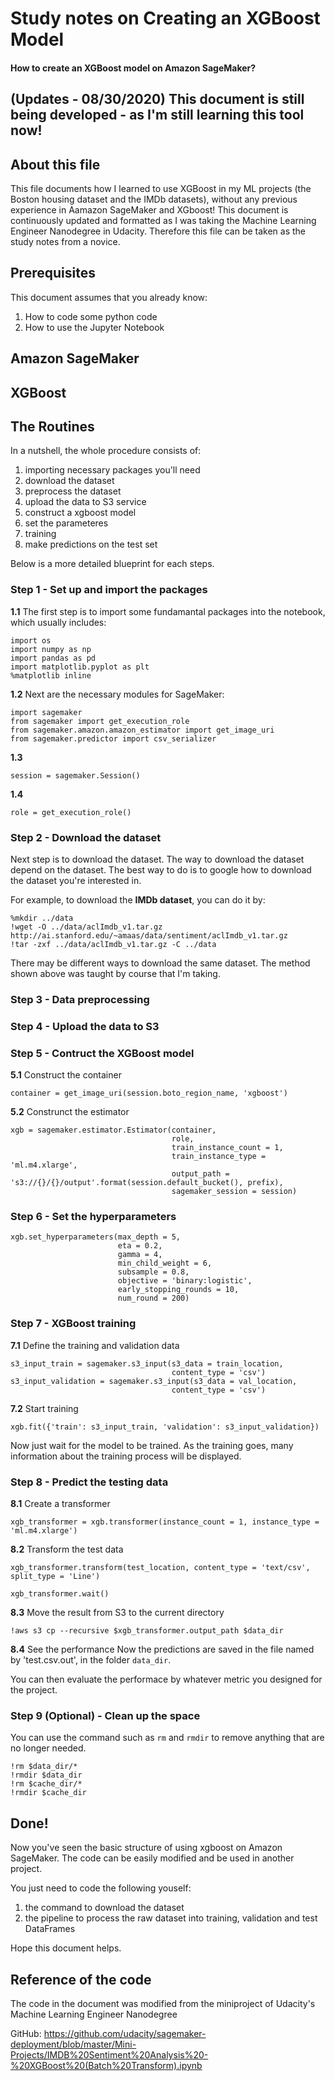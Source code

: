 # Study notes on Creating an XGBoost Model

#### How to create an XGBoost model on Amazon SageMaker?

## (Updates - 08/30/2020) This document is still being developed - as I'm still learning this tool now!

## About this file

This file documents how I learned to use XGBoost in my ML projects (the Boston housing dataset and the IMDb datasets),
without any previous experience in Aamazon SageMaker and XGboost! This document is continuously updated and formatted as I was taking the Machine Learning Engineer Nanodegree
in Udacity. Therefore this file can be taken as the study notes from a novice.

## Prerequisites

This document assumes that you already know:
1. How to code some python code
2. How to use the Jupyter Notebook

## Amazon SageMaker


## XGBoost


## The Routines

In a nutshell, the whole procedure consists of:
1. importing necessary packages you'll need
2. download the dataset
3. preprocess the dataset
4. upload the data to S3 service
5. construct a xgboost model
6. set the parameteres
7. training
8. make predictions on the test set

Below is a more detailed blueprint for each steps.

### Step 1 - Set up and import the packages
**1.1** The first step is to import some fundamantal packages into the notebook, which usually includes:
``` python3
import os
import numpy as np
import pandas as pd
import matplotlib.pyplot as plt
%matplotlib inline
```
**1.2** Next are the necessary modules for SageMaker:
``` python3
import sagemaker
from sagemaker import get_execution_role
from sagemaker.amazon.amazon_estimator import get_image_uri
from sagemaker.predictor import csv_serializer
```
**1.3** 
``` python3
session = sagemaker.Session()
```
**1.4**
``` python3
role = get_execution_role()
```

### Step 2 - Download the dataset
Next step is to download the dataset. The way to download the dataset depend on the dataset. The best way to do is to google how to download the dataset you're
interested in.

For example, to download the **IMDb dataset**, you can do it by:
``` python3
%mkdir ../data
!wget -O ../data/aclImdb_v1.tar.gz http://ai.stanford.edu/~amaas/data/sentiment/aclImdb_v1.tar.gz
!tar -zxf ../data/aclImdb_v1.tar.gz -C ../data
```

There may be different ways to download the same dataset. The method shown above was taught by course that I'm taking.

### Step 3 - Data preprocessing

### Step 4 - Upload the data to S3

### Step 5 - Contruct the XGBoost model
**5.1** Construct the container



``` python3
container = get_image_uri(session.boto_region_name, 'xgboost')
```
**5.2** Construnct the estimator
``` python3
xgb = sagemaker.estimator.Estimator(container,
                                    role,
                                    train_instance_count = 1,
                                    train_instance_type = 'ml.m4.xlarge',
                                    output_path = 's3://{}/{}/output'.format(session.default_bucket(), prefix),
                                    sagemaker_session = session)
```

### Step 6 - Set the hyperparameters
``` python3
xgb.set_hyperparameters(max_depth = 5,
                        eta = 0.2,
                        gamma = 4, 
                        min_child_weight = 6,
                        subsample = 0.8,
                        objective = 'binary:logistic',
                        early_stopping_rounds = 10,
                        num_round = 200)
```

### Step 7 - XGBoost training
**7.1** Define the training and validation data
``` python3
s3_input_train = sagemaker.s3_input(s3_data = train_location,
                                    content_type = 'csv')
s3_input_validation = sagemaker.s3_input(s3_data = val_location,
                                    content_type = 'csv')
```

**7.2** Start training
``` python3
xgb.fit({'train': s3_input_train, 'validation': s3_input_validation})
```
Now just wait for the model to be trained. As the training goes, many information about the training process will be displayed.

### Step 8 - Predict the testing data
**8.1** Create a transformer
``` python3
xgb_transformer = xgb.transformer(instance_count = 1, instance_type = 'ml.m4.xlarge')
```

**8.2** Transform the test data
``` python3
xgb_transformer.transform(test_location, content_type = 'text/csv', split_type = 'Line')

xgb_transformer.wait()
```

**8.3** Move the result from S3 to the current directory
``` linux
!aws s3 cp --recursive $xgb_transformer.output_path $data_dir
```

**8.4** See the performance
Now the predictions are saved in the file named by 'test.csv.out', in the folder `data_dir`.

You can then evaluate the performace by whatever metric you designed for the project.

### Step 9 (Optional) - Clean up the space
You can use the command such as `rm` and `rmdir` to remove anything that are no longer needed.
``` terminal
!rm $data_dir/*
!rmdir $data_dir
!rm $cache_dir/*
!rmdir $cache_dir
```

## Done!

Now you've seen the basic structure of using xgboost on Amazon SageMaker. The code can be easily modified and be used in another project.

You just need to code the following youself:

1. the command to download the dataset
2. the pipeline to process the raw dataset into training, validation and test DataFrames

Hope this document helps.

## Reference of the code
The code in the document was modified from the miniproject of Udacity's Machine Learning Engineer Nanodegree

GitHub: https://github.com/udacity/sagemaker-deployment/blob/master/Mini-Projects/IMDB%20Sentiment%20Analysis%20-%20XGBoost%20(Batch%20Transform).ipynb

